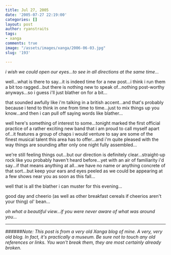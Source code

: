```yaml
---
title: Jul 27, 2005
date: '2005-07-27 22:19:00'
categories: []
layout: post
author: ryanstraits
tags:
- xanga
comments: true
image: "/assets/images/xanga/2006-06-03.jpg"
slug: '193'

---
```

<em>i wish we could open our eyes...to see in all directions at the same time...</em>

<!-- break -->

well...what is there to say...it is indeed time for a new post...i think i run them a bit too ragged...but there is nothing new to speak of...nothing post-worthy anyways...so i guess i'll just blather on for a bit...

that sounded awfully like i'm talking in a british accent...and that's probably because i tend to think in one from time to time...just to mix things up you know...and then i can pull off saying words like blather...

well here's something of interest to some...tonight marked the first official practice of a rather exciting new band that i am proud to call myself apart of...it features a group of chaps i would venture to say are some of the finest musical talent this area has to offer...and i'm quite pleased with the way things are sounding after only one night fully assembled...

we're still feeling things out...but our direction is definitely clear...straight-up rock like you probably haven't heard before...yet with an air of familiarity i'd say...if that means anything at all...we have no name or anything concrete of that sort...but keep your ears and eyes peeled as we could be appearing at a few shows near you as soon as this fall...

well that is all the blather i can muster for this evening...

good day and cheerio (as well as other breakfast cereals if cheerios aren't your thing) ol' bean...

<em>oh what a beautiful view...if you were never aware of what was around you...</em>

---

######*Note: This post is from a very old Xanga blog of mine. A very, very old blog. In fact, it's practically a museum. Be sure not to touch any old references or links. You won't break them, they are most certainly already broken.*